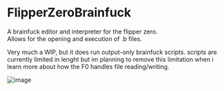 # FlipperZeroBrainfuck

A brainfuck editor and interpreter for the flipper zero.  
Allows for the opening and execution of .b files.  

Very much a WIP, but it does run output-only brainfuck scripts.
scripts are currently limited in lenght but im planning to remove this limitation when i learn more about how the F0 handles file reading/writing.

![image](https://user-images.githubusercontent.com/16545187/212537175-2c572f3f-6bfd-4432-be67-61da98dc7376.png)
